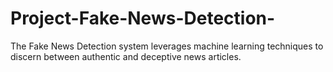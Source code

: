 # Project-Fake-News-Detection-
The Fake News Detection system leverages machine learning techniques to discern between authentic and deceptive news articles. 
